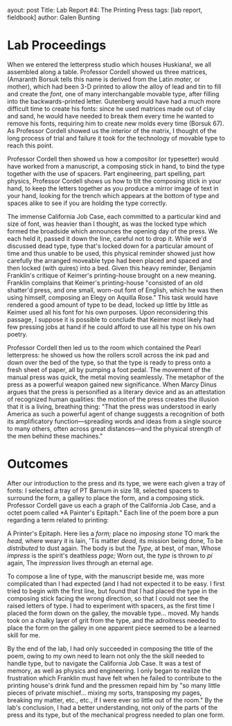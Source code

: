 ayout: post
Title: Lab Report #4: The Printing Press
tags: [lab report, fieldbook]
author: Galen Bunting

# Lab Proceedings 

When we entered the letterpress studio which houses Huskiana!, we all assembled along a table. Professor Cordell showed us three matrices, 
(Amaranth Borsuk tells this name is derived from the Latin *mater,* or mother), which had been 3-D printed to allow the alloy of lead and tin 
to fill and create the *font,* one of many interchangable movable type, after filling into the backwards-printed letter. Gutenberg would have 
had a much more difficult time to create his fonts: since he used matrices made out of clay and sand, he would have needed to break them every 
time he wanted to remove his fonts, requiring him to create new molds every time (Borsuk 67). As Professor Cordell showed us the interior of the matrix, 
I thought of the long process of trial and failure it took for the technology of movable type to reach this point. 

Professor Cordell then showed us how a compositor (or typesetter) would have worked from a manuscript, a composing stick in hand, to bind 
the type together with the use of spacers. Part engineering, part spelling, part physics, Professor Cordell shows us how to tilt the composing stick 
in your hand, to keep the letters together as you produce a mirror image of text in your hand, looking for the trench which appears at the
bottom of type and spaces alike to see if you are holding the type correctly. 

The immense California Job Case, each committed to a particular kind and size of font, was heavier than I thought, as was the locked type 
which formed the broadside which announces the opening day of the press. We each held it, passed it down the line, careful not to drop it. 
While we'd discussed dead type, type that's locked down for a particular amount of time and thus unable to be used, this physical reminder 
showed just how carefully the arranged moveable type had been placed and spaced and then locked (with quires) into a bed. Given this heavy 
reminder, Benjamin Franklin's critique of Keimer's printing-house brought on a new meaning. Franklin complains that Keimer's printing-house
"consisted of an old shatter'd press, and one small, worn-out font of English, which he was then using himself, composing an Elegy on 
Aquilla Rose." This task would have rendered a good amount of type to be dead, locked up little by little as Keimer used all his font 
for his own purposes. Upon reconsidering this passage, I suppose it is possible to conclude that Keimer most likely had few pressing jobs 
at hand if he could afford to use all his type on his own poetry. 

Professor Cordell then led us to the room which contained the Pearl letterpress: he showed us how the rollers scroll across the ink pad 
and down over the bed of the type, so that the type is ready to press onto a fresh sheet of paper, all by pumping a foot pedal. 
The movement of the manual press was quick, the metal moving seamlessly. The metaphor of the press as a powerful weapon gained new 
significance. When Marcy Dinus argues that the press is personified as a literary device and as an attestation of  recognized human 
qualities: the motion of the press creates the illusion that it is a living, breathing thing: 
"That the press was understood in early America as such a powerful agent of change suggests a recognition of both its amplificatory 
function—spreading words and ideas from a single source to many others, often across great distances—and the physical strength of the 
men behind these machines." 

# Outcomes

After our introduction to the press and its type, we were each given a tray of fonts: I selected a tray of PT Barnum in size 18, 
selected spacers to surround the form, a galley to place the form, and a composing stick. Professor Cordell gave us each a graph of the
California Job Case, and a octet poem called *A Painter's Epitaph." Each line of the poem bore a pun regarding a term related to printing: 

A Printer's Epitaph. 
Here lies a *form;* place no *imposing stone*
TO mark the *head,* where weary it is lain,
'Tis matter *dead,* its mission being done, 
To be *distributed* to dust again. 
The body is but the *Type,* at best, of man, 
Whose *impress* is the spirit's deathless *page;* 
Worn out, the *type* is thrown to *pi* again, 
The *impression* lives through an eternal age.

To compose a line of type, with the manuscript beside me, was more complicated than I had expected (and I had not expected it to be easy. 
I first tried to begin with the first line, but found that I had placed the type in the composing stick facing the wrong direction, so that
I could not see the raised letters of type. I had to experiment with spacers, as the first time I placed the form down on the galley, the 
movable type... moved. My hands took on a chalky layer of grit from the type, and the adroitness needed to place the form on the galley 
in one apparent piece seemed to be a learned skill for me.


By the end of the lab, I had only succeeded in composing the title of the poem, 
owing to my own need to learn not only the the skill needed to handle type, but to navigate the California Job Case. It was a test of memory, 
as well as physics and engineering. I only began to realize the frustration which Franklin must have felt when he failed to contribute to 
the printing house's drink fund and the pressmen repaid him by "so many little pieces of private mischief... mixing my sorts, transposing
my pages, breaking my matter, etc., etc., if I were ever so little out of the room." By the lab's conclusion, I had a better understanding, 
not only of the parts of the press and its type, but of the mechanical progress needed to plan one form. 


